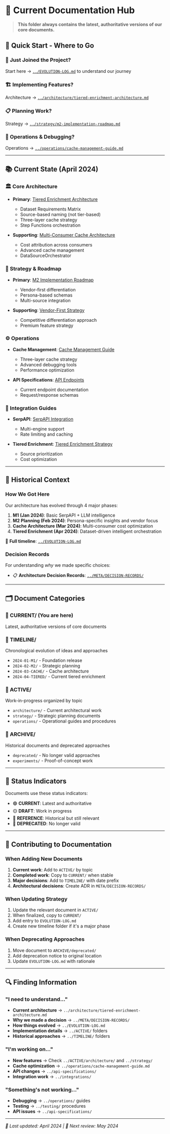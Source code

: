 # 📍 Current Documentation Hub

> **This folder always contains the latest, authoritative versions of our core documents.**

## 🎯 **Quick Start - Where to Go**

### **👀 Just Joined the Project?**
Start here → [`../EVOLUTION-LOG.md`](../EVOLUTION-LOG.md) to understand our journey

### **🏗️ Implementing Features?**
Architecture → [`../architecture/tiered-enrichment-architecture.md`](../architecture/tiered-enrichment-architecture.md)

### **📋 Planning Work?**
Strategy → [`../strategy/m2-implementation-roadmap.md`](../strategy/m2-implementation-roadmap.md)

### **🔧 Operations & Debugging?**
Operations → [`../operations/cache-management-guide.md`](../operations/cache-management-guide.md)

---

## 📚 **Current State (April 2024)**

### **🏛️ Core Architecture**
- **Primary**: [Tiered Enrichment Architecture](../architecture/tiered-enrichment-architecture.md)
  - Dataset Requirements Matrix
  - Source-based naming (not tier-based)
  - Three-layer cache strategy
  - Step Functions orchestration

- **Supporting**: [Multi-Consumer Cache Architecture](../architecture/multi-consumer-raw-data-architecture.md)
  - Cost attribution across consumers
  - Advanced cache management
  - DataSourceOrchestrator

### **🎯 Strategy & Roadmap**
- **Primary**: [M2 Implementation Roadmap](../strategy/m2-implementation-roadmap.md)
  - Vendor-first differentiation
  - Persona-based schemas
  - Multi-source integration

- **Supporting**: [Vendor-First Strategy](../strategy/vendor-first-differentiation-strategy.md)
  - Competitive differentiation approach
  - Premium feature strategy

### **⚙️ Operations**
- **Cache Management**: [Cache Management Guide](../operations/cache-management-guide.md)
  - Three-layer cache strategy
  - Advanced debugging tools
  - Performance optimization

- **API Specifications**: [API Endpoints](../api-specifications/api-endpoints.md)
  - Current endpoint documentation
  - Request/response schemas

### **🧪 Integration Guides**
- **SerpAPI**: [SerpAPI Integration](../integrations/serpapi/serpapi-integration.md)
  - Multi-engine support
  - Rate limiting and caching

- **Tiered Enrichment**: [Tiered Enrichment Strategy](../integrations/tiered_enrichment_strategy.md)
  - Source prioritization
  - Cost optimization

---

## 📅 **Historical Context**

### **How We Got Here**
Our architecture has evolved through 4 major phases:

1. **M1 (Jan 2024)**: Basic SerpAPI + LLM intelligence
2. **M2 Planning (Feb 2024)**: Persona-specific insights and vendor focus
3. **Cache Architecture (Mar 2024)**: Multi-consumer cost optimization
4. **Tiered Enrichment (Apr 2024)**: Dataset-driven intelligent orchestration

📖 **Full timeline**: [`../EVOLUTION-LOG.md`](../EVOLUTION-LOG.md)

### **Decision Records**
For understanding *why* we made specific choices:
- 📋 **Architecture Decision Records**: [`../META/DECISION-RECORDS/`](../META/DECISION-RECORDS/)

---

## 🗂️ **Document Categories**

### **📍 CURRENT/** (You are here)
Latest, authoritative versions of core documents

### **📅 TIMELINE/**
Chronological evolution of ideas and approaches
- `2024-01-M1/` - Foundation release
- `2024-02-M2/` - Strategic planning
- `2024-03-CACHE/` - Cache architecture
- `2024-04-TIERED/` - Current tiered enrichment

### **🔄 ACTIVE/**
Work-in-progress organized by topic
- `architecture/` - Current architectural work
- `strategy/` - Strategic planning documents  
- `operations/` - Operational guides and procedures

### **📂 ARCHIVE/**
Historical documents and deprecated approaches
- `deprecated/` - No longer valid approaches
- `experiments/` - Proof-of-concept work

---

## 🚦 **Status Indicators**

Documents use these status indicators:

- 🟢 **CURRENT**: Latest and authoritative
- 🟡 **DRAFT**: Work in progress
- 🔵 **REFERENCE**: Historical but still relevant
- 🔴 **DEPRECATED**: No longer valid

---

## 🤝 **Contributing to Documentation**

### **When Adding New Documents**
1. **Current work**: Add to `ACTIVE/` by topic
2. **Completed work**: Copy to `CURRENT/` when stable
3. **Major decisions**: Add to `TIMELINE/` with date prefix
4. **Architectural decisions**: Create ADR in `META/DECISION-RECORDS/`

### **When Updating Strategy**
1. Update the relevant document in `ACTIVE/`
2. When finalized, copy to `CURRENT/`
3. Add entry to `EVOLUTION-LOG.md`
4. Create new timeline folder if it's a major phase

### **When Deprecating Approaches**
1. Move document to `ARCHIVE/deprecated/`
2. Add deprecation notice to original location
3. Update `EVOLUTION-LOG.md` with rationale

---

## 🔍 **Finding Information**

### **"I need to understand..."**
- **Current architecture** → `../architecture/tiered-enrichment-architecture.md`
- **Why we made a decision** → `../META/DECISION-RECORDS/`
- **How things evolved** → `../EVOLUTION-LOG.md`
- **Implementation details** → `../ACTIVE/` folders
- **Historical approaches** → `../TIMELINE/` folders

### **"I'm working on..."**
- **New features** → Check `../ACTIVE/architecture/` and `../strategy/`
- **Cache optimization** → `../operations/cache-management-guide.md`
- **API changes** → `../api-specifications/`
- **Integration work** → `../integrations/`

### **"Something's not working..."**
- **Debugging** → `../operations/` guides
- **Testing** → `../testing/` procedures
- **API issues** → `../api-specifications/`

---

*📅 Last updated: April 2024 | 📝 Next review: May 2024* 